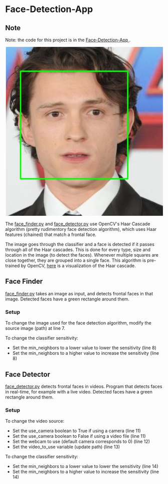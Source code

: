 # Face-Detection-App

## Note
Note: the code for this project is in the [Face-Detection-App
](https://github.com/z1chh/Face-Detection-App).

<p align="center">
  <img src="images/face_finder.JPG">
</p>

The [face_finder.py](https://github.com/z1chh/Face-Detection-App/blob/master/face_finder.py) and [face_detector.py](https://github.com/z1chh/Face-Detection-App/blob/master/face_detector.py) use OpenCV's Haar Cascade algorithm (pretty rudimentory face detection algorithm), which uses Haar features (chained) that match a frontal face.

The image goes through the classifier and a face is detected if it passes through all of the Haar cascades. This is done for every type, size and location in the image (to detect the faces). Whenever multiple squares are close together, they are grouped into a single face. This algorithm is pre-trained by OpenCV, [here](https://youtube.com/watch?v=hPCTwxF0qf4) is a visualization of the Haar cascade.

## Face Finder

[face_finder.py](https://github.com/z1chh/Face-Detection-App/blob/master/face_finder.py) takes an image as input, and detects frontal faces in that image.
Detected faces have a green rectangle around them.

### Setup

To change the image used for the face detection algorithm, modify the source image (path) at line 7.

To change the classifier sensitivity:

- Set the min_neighbors to a lower value to lower the sensitivity (line 8)
- Set the min_neighbors to a higher value to increase the sensitivity (line 8)

## Face Detector

[face_detector.py](https://github.com/z1chh/Face-Detection-App/blob/master/face_detector.py) detects frontal faces in videos.
Program that detects faces in real-time, for example with a live video.
Detected faces have a green rectangle around them.

### Setup

To change the video source:

- Set the use_camera boolean to True if using a camera (line 11)
- Set the use_camera boolean to False if using a video file (line 11)
- Set the webcam to use (default camera corresponds to 0) (line 12)
- Set the video_to_use variable (update path) (line 13)

To change the classifier sensitivity:

- Set the min_neighbors to a lower value to lower the sensitivity (line 14)
- Set the min_neighbors to a higher value to increase the sensitivity (line 14)
